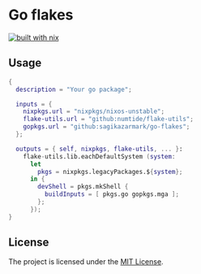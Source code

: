 # Go flakes

[![built with nix](https://img.shields.io/badge/builtwith-nix-7d81f7?style=flat-square)](https://builtwithnix.org)


## Usage

```nix
{
  description = "Your go package";

  inputs = {
    nixpkgs.url = "nixpkgs/nixos-unstable";
    flake-utils.url = "github:numtide/flake-utils";
    gopkgs.url = "github:sagikazarmark/go-flakes";
  };

  outputs = { self, nixpkgs, flake-utils, ... }:
    flake-utils.lib.eachDefaultSystem (system:
      let
        pkgs = nixpkgs.legacyPackages.${system};
      in {
        devShell = pkgs.mkShell {
          buildInputs = [ pkgs.go gopkgs.mga ];
        };
      });
}
```


## License

The project is licensed under the [MIT License](LICENSE).
